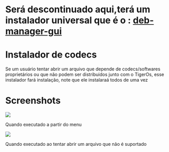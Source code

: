 # Será descontinuado aqui,terá um instalador universal que é o : [deb-manager-gui](https://github.com/selrahcsan/deb-manager-gui)

# Instalador de codecs
Se um usuário tentar abrir um arquivo que depende de codecs/softwares proprietários ou que não podem ser distribuidos junto com o TigerOs, esse instalador fará instalação, note que ele instalaraá todos de uma vez

# Screenshots

![](screenshots/screen01.jpg)

 Quando executado a partir do menu

![](screenshots/screen02.jpg)

 Quando executado ao tentar abrir um arquivo que não é suportado


